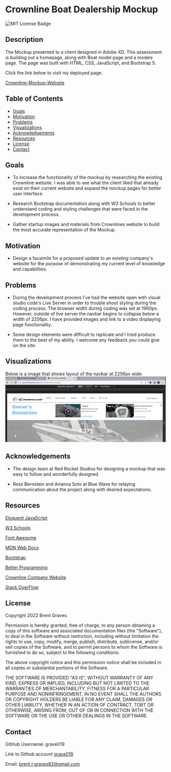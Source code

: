 # Crownline Boat Dealership Mockup

  ![MIT License Badge](https://img.shields.io/badge/License-MIT-red.svg)

## Description

  The Mockup presented to a client designed in Adobe XD. This assessment is building out a homepage, along with Boat model page and a models page. The page was built with HTML, CSS, JavaScript, and Bootstrap 5.
  
  Click the link below to visit my deployed page.

  [Crownline-Mockup-Website](https://grave019.github.io/boats-dealership-mockup/)

  ## Table of Contents
  
  * [Goals](#goals)
  * [Motivation](#motivation)   
  * [Problems](#problems)
  * [Visualizations](#Visualizations)
  * [Acknowledgements](#acknowledgements)
  * [Resources](#resources)
  * [License](#license) 
  * [Contact](#contact) 
  
  ## Goals

  * To increase the functionality of the mockup by researching the existing Crownline website. I was able to see what the client liked that already exist on their current website and expand the mockup pages for better user interface.

  * Research Bootstrap documentation along with W3 Schools to better understand coding and styling challenges that were faced in the development process.

  * Gather startup images and materials from Crownlines website to build the most accurate representation of the Mockup.  

  ## Motivation

  * Design a facsimile for a proposed update to an existing company's website for the purpose of demonstrating my current level of knowledge and capabilities.

  ## Problems

  * During the development process I've had the website open with visual studio code's Live Server in order to trouble shoot styling during the coding process. The browser width during coding was set at 1960px. However, outside of live server the navbar begins to collapse below a width of 2256px. I have provided images and link to a video displaying page functionality.
  
  * Some design elements were difficult to replicate and I tried produce them to the best of my ability. I welcome any feedback you could give on the site. 


  ## Visualizations

  Below is a image that shows layout of the navbar at 2256px wide
  ![image of inspector tool at 2256px wide](./images/2256-inspector-tool.png)

  ## Acknowledgements

  * The design team at Red Rocket Studios for designing a mockup that was easy to follow and wonderfully designed.
  
  * Ross Bernstein and Arianna Soto at Blue Wave for relaying communication about the project along with desired expectations.

  ## Resources
 
  [Eloquent JavaScript](https://eloquentjavascript.net)

  [W3 Schools](https://www.w3schools.com)

  [Font Awesome](https://fontawesome.com/docs)

  [MDN Web Docs](https://developer.mozilla.org/en-US/docs/Web/CSS/background-attachment)

  [Bootstrap](https://getbootstrap.com)

  [Better Programming](https://betterprogramming.pub/how-to-change-the-color-of-an-image-with-css-83664f6527ac)

  [Crownline Company Website](https://crownline.com)

  [Stack OverFlow](https://stackoverflow.com)

  ## License

  Copyright 2022 Brent Graves

  Permission is hereby granted, free of charge, to any person obtaining a copy of this software and associated documentation files (the "Software"), to deal in the Software without restriction, including without limitation the rights to use, copy, modify, merge, publish, distribute, sublicense, and/or sell copies of the Software, and to permit persons to whom the Software is furnished to do so, subject to the following conditions:
  
  The above copyright notice and this permission notice shall be included in all copies or substantial portions of the Software.
  
  THE SOFTWARE IS PROVIDED "AS IS", WITHOUT WARRANTY OF ANY KIND, EXPRESS OR IMPLIED, INCLUDING BUT NOT LIMITED TO THE WARRANTIES OF MERCHANTABILITY, FITNESS FOR A PARTICULAR PURPOSE AND NONINFRINGEMENT. IN NO EVENT SHALL THE AUTHORS OR COPYRIGHT HOLDERS BE LIABLE FOR ANY CLAIM, DAMAGES OR OTHER LIABILITY, WHETHER IN AN ACTION OF CONTRACT, TORT OR OTHERWISE, ARISING FROM, OUT OF OR IN CONNECTION WITH THE SOFTWARE OR THE USE OR OTHER DEALINGS IN THE SOFTWARE.

  ## Contact
  
  GitHub Username: grave019 
 
  Link to Github account [grave019](https://github.com/grave019)

  Email: brent.r.graves82@gmail.com
